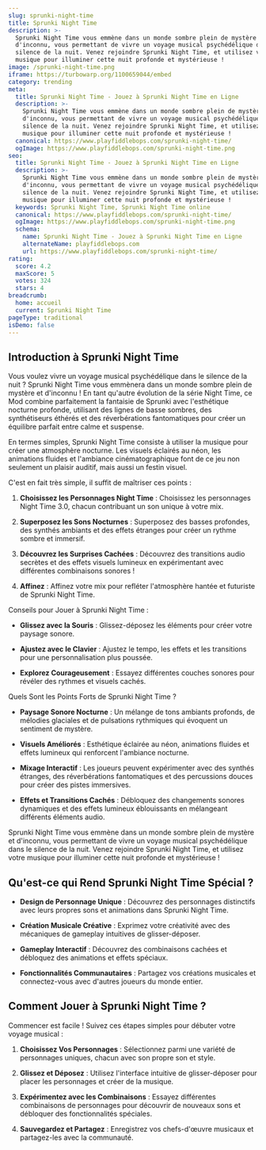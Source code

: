 ```yaml
---
slug: sprunki-night-time
title: Sprunki Night Time
description: >-
  Sprunki Night Time vous emmène dans un monde sombre plein de mystère et
  d'inconnu, vous permettant de vivre un voyage musical psychédélique dans le
  silence de la nuit. Venez rejoindre Sprunki Night Time, et utilisez votre
  musique pour illuminer cette nuit profonde et mystérieuse !
image: /sprunki-night-time.png
iframe: https://turbowarp.org/1100659044/embed
category: trending
meta:
  title: Sprunki Night Time - Jouez à Sprunki Night Time en Ligne
  description: >-
    Sprunki Night Time vous emmène dans un monde sombre plein de mystère et
    d'inconnu, vous permettant de vivre un voyage musical psychédélique dans le
    silence de la nuit. Venez rejoindre Sprunki Night Time, et utilisez votre
    musique pour illuminer cette nuit profonde et mystérieuse !
  canonical: https://www.playfiddlebops.com/sprunki-night-time/
  ogImage: https://www.playfiddlebops.com/sprunki-night-time.png
seo:
  title: Sprunki Night Time - Jouez à Sprunki Night Time en Ligne
  description: >-
    Sprunki Night Time vous emmène dans un monde sombre plein de mystère et
    d'inconnu, vous permettant de vivre un voyage musical psychédélique dans le
    silence de la nuit. Venez rejoindre Sprunki Night Time, et utilisez votre
    musique pour illuminer cette nuit profonde et mystérieuse !
  keywords: Sprunki Night Time, Sprunki Night Time online
  canonical: https://www.playfiddlebops.com/sprunki-night-time/
  ogImage: https://www.playfiddlebops.com/sprunki-night-time.png
  schema:
    name: Sprunki Night Time - Jouez à Sprunki Night Time en Ligne
    alternateName: playfiddlebops.com
    url: https://www.playfiddlebops.com/sprunki-night-time/
rating:
  score: 4.2
  maxScore: 5
  votes: 324
  stars: 4
breadcrumb:
  home: accueil
  current: Sprunki Night Time
pageType: traditional
isDemo: false
---
```


## Introduction à Sprunki Night Time

Vous voulez vivre un voyage musical psychédélique dans le silence de la nuit ? Sprunki Night Time vous emmènera dans un monde sombre plein de mystère et d'inconnu ! En tant qu'autre évolution de la série Night Time, ce Mod combine parfaitement la fantaisie de Sprunki avec l'esthétique nocturne profonde, utilisant des lignes de basse sombres, des synthétiseurs éthérés et des réverbérations fantomatiques pour créer un équilibre parfait entre calme et suspense.

En termes simples, Sprunki Night Time consiste à utiliser la musique pour créer une atmosphère nocturne. Les visuels éclairés au néon, les animations fluides et l'ambiance cinématographique font de ce jeu non seulement un plaisir auditif, mais aussi un festin visuel.

C'est en fait très simple, il suffit de maîtriser ces points :

1. **Choisissez les Personnages Night Time** : Choisissez les personnages Night Time 3.0, chacun contribuant un son unique à votre mix.

1. **Superposez les Sons Nocturnes** : Superposez des basses profondes, des synthés ambiants et des effets étranges pour créer un rythme sombre et immersif.

1. **Découvrez les Surprises Cachées** : Découvrez des transitions audio secrètes et des effets visuels lumineux en expérimentant avec différentes combinaisons sonores !

1. **Affinez** : Affinez votre mix pour refléter l'atmosphère hantée et futuriste de Sprunki Night Time.

Conseils pour Jouer à Sprunki Night Time :

- **Glissez avec la Souris** : Glissez-déposez les éléments pour créer votre paysage sonore.

- **Ajustez avec le Clavier** : Ajustez le tempo, les effets et les transitions pour une personnalisation plus poussée.

- **Explorez Courageusement** : Essayez différentes couches sonores pour révéler des rythmes et visuels cachés.

Quels Sont les Points Forts de Sprunki Night Time ?

- **Paysage Sonore Nocturne** : Un mélange de tons ambiants profonds, de mélodies glaciales et de pulsations rythmiques qui évoquent un sentiment de mystère.

- **Visuels Améliorés** : Esthétique éclairée au néon, animations fluides et effets lumineux qui renforcent l'ambiance nocturne.

- **Mixage Interactif** : Les joueurs peuvent expérimenter avec des synthés étranges, des réverbérations fantomatiques et des percussions douces pour créer des pistes immersives.

- **Effets et Transitions Cachés** : Débloquez des changements sonores dynamiques et des effets lumineux éblouissants en mélangeant différents éléments audio.

Sprunki Night Time vous emmène dans un monde sombre plein de mystère et d'inconnu, vous permettant de vivre un voyage musical psychédélique dans le silence de la nuit. Venez rejoindre Sprunki Night Time, et utilisez votre musique pour illuminer cette nuit profonde et mystérieuse !

## Qu'est-ce qui Rend Sprunki Night Time Spécial ?

- **Design de Personnage Unique** : Découvrez des personnages distinctifs avec leurs propres sons et animations dans Sprunki Night Time.

- **Création Musicale Créative** : Exprimez votre créativité avec des mécaniques de gameplay intuitives de glisser-déposer.

- **Gameplay Interactif** : Découvrez des combinaisons cachées et débloquez des animations et effets spéciaux.

- **Fonctionnalités Communautaires** : Partagez vos créations musicales et connectez-vous avec d'autres joueurs du monde entier.

## Comment Jouer à Sprunki Night Time ?

Commencer est facile ! Suivez ces étapes simples pour débuter votre voyage musical :

1. **Choisissez Vos Personnages** : Sélectionnez parmi une variété de personnages uniques, chacun avec son propre son et style.

1. **Glissez et Déposez** : Utilisez l'interface intuitive de glisser-déposer pour placer les personnages et créer de la musique.

1. **Expérimentez avec les Combinaisons** : Essayez différentes combinaisons de personnages pour découvrir de nouveaux sons et débloquer des fonctionnalités spéciales.

1. **Sauvegardez et Partagez** : Enregistrez vos chefs-d'œuvre musicaux et partagez-les avec la communauté.